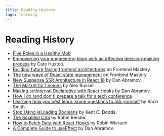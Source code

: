 ```yaml
---
title: Reading History
tags: learning
---
```

# Reading History

- [Five Roles in a Healthy Mob](https://cucumber.io/blog/bdd/five-roles-in-a-healthy-mob/)
- [Empowering your engineering team with an effective decision-making process](https://leaddev.com/technical-decision-making/empowering-your-engineering-team-effective-decision-making-process) by Cate Huston.
- [Building future facing frontend architectures](https://frontendmastery.com/posts/building-future-facing-frontend-architectures/) on Frontend Mastery.
- [The new wave of React state management](https://frontendmastery.com/posts/the-new-wave-of-react-state-management/) on Frontend Mastery.
- [New Suspense SSR Architecture in React 18](https://github.com/reactwg/react-18/discussions/37?s=03) by Dan Abramov.
- [The Market for Lemons](https://infrequently.org/2023/02/the-market-for-lemons/) by Alex Russell.
- [Making setInterval Declarative with React Hooks](https://overreacted.io/making-setinterval-declarative-with-react-hooks/) by Dan Abramov.
- [How I do (and don't) prepare a talk for a tech conference](https://chelseatroy.com/2022/08/03/how-i-do-and-dont-prepare-a-talk-for-a-technical-conference/)
- [Learning how you best learn: some questions to ask yourself](https://rachsmith.com/learning-how-you-best-learn-some-questions-to-ask-yourself/) by Rach Smith.
- [Stop Using isLoading Booleans](https://kentcdodds.com/blog/stop-using-isloading-booleans) by Kent C. Dodds.
- [The Smallest CSS](https://www.robinrendle.com/notes/the-smallest-css/) by Robin Rendle.
- [How to Fetch Data with React Hooks](https://www.robinwieruch.de/react-hooks-fetch-data/) by Robin Wieruch.
- [A Complete Guide to useEffect](https://overreacted.io/a-complete-guide-to-useeffect/) by Dan Abramov.
